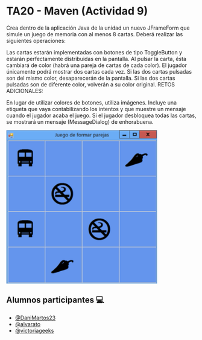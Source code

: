 
# TA20 - Maven (Actividad 9)

Crea dentro de la aplicación Java de la unidad un nuevo JFrameForm que simule un juego de memoria con al menos 8 cartas. Deberá realizar las siguientes operaciones:


Las cartas estarán implementadas con botones de tipo ToggleButton y estarán perfectamente distribuidas en la pantalla.
Al pulsar la carta, ésta cambiará de color (habrá una pareja de cartas de cada color).
El jugador únicamente podrá mostrar dos cartas cada vez.
Si las dos cartas pulsadas son del mismo color, desaparecerán de la pantalla.
Si las dos cartas pulsadas son de diferente color, volverán a su color original.
RETOS ADICIONALES:

En lugar de utilizar colores de botones, utiliza imágenes.
Incluye una etiqueta que vaya contabilizando los intentos y que muestre un mensaje cuando el jugador acaba el juego.
Si el jugador desbloquea todas las cartas, se mostrará un mensaje (MessageDialog) de enhorabuena.

<img align="center" alt="Coding" width="400" src="https://github.com/alvarato/Tarea20/blob/main/img/img9.png">

## Alumnos participantes 💻

- [@DaniMartos23](https://github.com/DaniMartos23)
- [@alvarato](https://github.com/alvarato)
- [@victoriageeks](https://github.com/victoriageeks)

